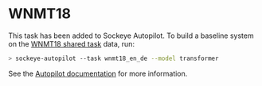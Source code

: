 # WNMT18

This task has been added to Sockeye Autopilot.
To build a baseline system on the [WNMT18 shared task](https://sites.google.com/site/wnmt18/shared-task) data, run:

```bash
> sockeye-autopilot --task wnmt18_en_de --model transformer
```

See the [Autopilot documentation](https://github.com/awslabs/sockeye/tree/master/contrib/autopilot) for more information.
